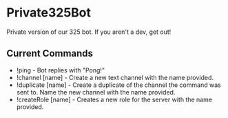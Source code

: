 # Private325Bot
Private version of our 325 bot. If you aren't a dev, get out!

## Current Commands

- !ping - Bot replies with "Pong!"
- !channel [name] - Create a new text channel with the name provided.
- !duplicate [name] - Create a duplicate of the channel the command was sent to. Name the new channel with the name provided.
- !createRole [name] - Creates a new role for the server with the name provided.